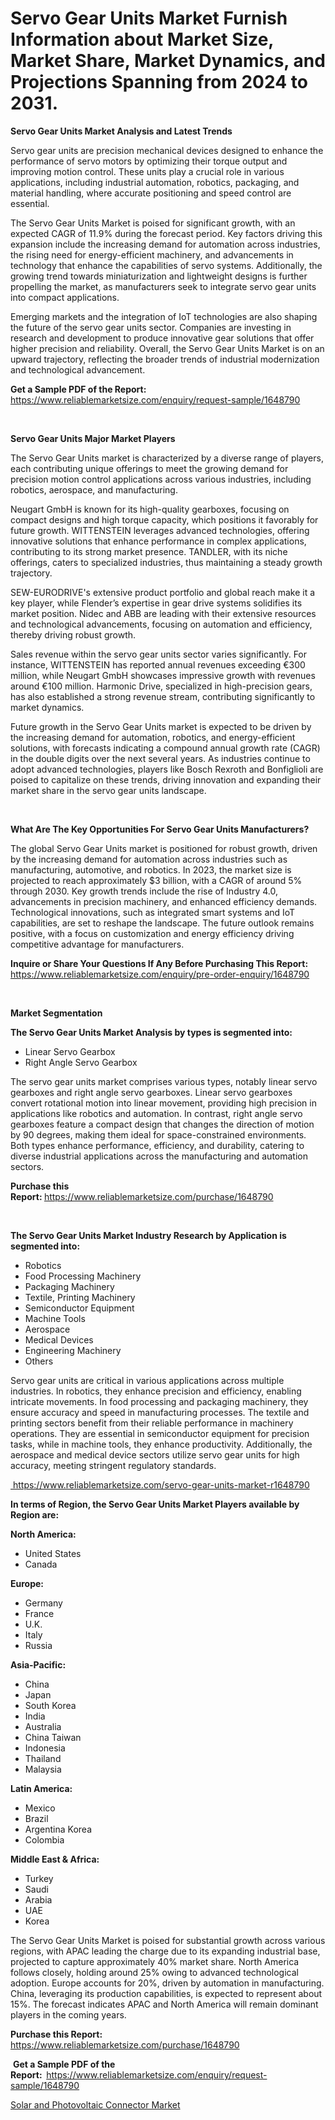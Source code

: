 <p><h1>Servo Gear Units Market Furnish Information about Market Size, Market Share, Market Dynamics, and Projections Spanning from 2024 to 2031.</h1></p><p><strong>Servo Gear Units Market Analysis and Latest Trends</strong></p>
<p><p>Servo gear units are precision mechanical devices designed to enhance the performance of servo motors by optimizing their torque output and improving motion control. These units play a crucial role in various applications, including industrial automation, robotics, packaging, and material handling, where accurate positioning and speed control are essential.</p><p>The Servo Gear Units Market is poised for significant growth, with an expected CAGR of 11.9% during the forecast period. Key factors driving this expansion include the increasing demand for automation across industries, the rising need for energy-efficient machinery, and advancements in technology that enhance the capabilities of servo systems. Additionally, the growing trend towards miniaturization and lightweight designs is further propelling the market, as manufacturers seek to integrate servo gear units into compact applications.</p><p>Emerging markets and the integration of IoT technologies are also shaping the future of the servo gear units sector. Companies are investing in research and development to produce innovative gear solutions that offer higher precision and reliability. Overall, the Servo Gear Units Market is on an upward trajectory, reflecting the broader trends of industrial modernization and technological advancement.</p></p>
<p><strong>Get a Sample PDF of the Report:&nbsp;</strong> <a href="https://www.reliablemarketsize.com/enquiry/request-sample/1648790?utm_campaign=1901&utm_medium=2&utm_source=Github&utm_content=ia&utm_term=29122024&utm_id=servo-gear-units">https://www.reliablemarketsize.com/enquiry/request-sample/1648790</a></p>
<p>&nbsp;</p>
<p><strong>Servo Gear Units Major Market Players</strong></p>
<p><p>The Servo Gear Units market is characterized by a diverse range of players, each contributing unique offerings to meet the growing demand for precision motion control applications across various industries, including robotics, aerospace, and manufacturing.</p><p>Neugart GmbH is known for its high-quality gearboxes, focusing on compact designs and high torque capacity, which positions it favorably for future growth. WITTENSTEIN leverages advanced technologies, offering innovative solutions that enhance performance in complex applications, contributing to its strong market presence. TANDLER, with its niche offerings, caters to specialized industries, thus maintaining a steady growth trajectory.</p><p>SEW-EURODRIVE's extensive product portfolio and global reach make it a key player, while Flender’s expertise in gear drive systems solidifies its market position. Nidec and ABB are leading with their extensive resources and technological advancements, focusing on automation and efficiency, thereby driving robust growth.</p><p>Sales revenue within the servo gear units sector varies significantly. For instance, WITTENSTEIN has reported annual revenues exceeding €300 million, while Neugart GmbH showcases impressive growth with revenues around €100 million. Harmonic Drive, specialized in high-precision gears, has also established a strong revenue stream, contributing significantly to market dynamics.</p><p>Future growth in the Servo Gear Units market is expected to be driven by the increasing demand for automation, robotics, and energy-efficient solutions, with forecasts indicating a compound annual growth rate (CAGR) in the double digits over the next several years. As industries continue to adopt advanced technologies, players like Bosch Rexroth and Bonfiglioli are poised to capitalize on these trends, driving innovation and expanding their market share in the servo gear units landscape.</p></p>
<p>&nbsp;</p>
<p><strong>What Are The Key Opportunities For Servo Gear Units Manufacturers?</strong></p>
<p><p>The global Servo Gear Units market is positioned for robust growth, driven by the increasing demand for automation across industries such as manufacturing, automotive, and robotics. In 2023, the market size is projected to reach approximately $3 billion, with a CAGR of around 5% through 2030. Key growth trends include the rise of Industry 4.0, advancements in precision machinery, and enhanced efficiency demands. Technological innovations, such as integrated smart systems and IoT capabilities, are set to reshape the landscape. The future outlook remains positive, with a focus on customization and energy efficiency driving competitive advantage for manufacturers.</p></p>
<p><strong>Inquire or Share Your Questions If Any Before Purchasing This Report:</strong> <a href="https://www.reliablemarketsize.com/enquiry/pre-order-enquiry/1648790?utm_campaign=1901&utm_medium=2&utm_source=Github&utm_content=ia&utm_term=29122024&utm_id=servo-gear-units">https://www.reliablemarketsize.com/enquiry/pre-order-enquiry/1648790</a></p>
<p>&nbsp;</p>
<p><strong>Market Segmentation</strong></p>
<p><strong>The Servo Gear Units Market Analysis by types is segmented into:</strong></p>
<p><ul><li>Linear Servo Gearbox</li><li>Right Angle Servo Gearbox</li></ul></p>
<p><p>The servo gear units market comprises various types, notably linear servo gearboxes and right angle servo gearboxes. Linear servo gearboxes convert rotational motion into linear movement, providing high precision in applications like robotics and automation. In contrast, right angle servo gearboxes feature a compact design that changes the direction of motion by 90 degrees, making them ideal for space-constrained environments. Both types enhance performance, efficiency, and durability, catering to diverse industrial applications across the manufacturing and automation sectors.</p></p>
<p><strong>Purchase this Report:&nbsp;</strong><a href="https://www.reliablemarketsize.com/purchase/1648790?utm_campaign=1901&utm_medium=2&utm_source=Github&utm_content=ia&utm_term=29122024&utm_id=servo-gear-units">https://www.reliablemarketsize.com/purchase/1648790</a></p>
<p>&nbsp;</p>
<p><strong>The Servo Gear Units Market Industry Research by Application is segmented into:</strong></p>
<p><ul><li>Robotics</li><li>Food Processing Machinery</li><li>Packaging Machinery</li><li>Textile, Printing Machinery</li><li>Semiconductor Equipment</li><li>Machine Tools</li><li>Aerospace</li><li>Medical Devices</li><li>Engineering Machinery</li><li>Others</li></ul></p>
<p><p>Servo gear units are critical in various applications across multiple industries. In robotics, they enhance precision and efficiency, enabling intricate movements. In food processing and packaging machinery, they ensure accuracy and speed in manufacturing processes. The textile and printing sectors benefit from their reliable performance in machinery operations. They are essential in semiconductor equipment for precision tasks, while in machine tools, they enhance productivity. Additionally, the aerospace and medical device sectors utilize servo gear units for high accuracy, meeting stringent regulatory standards.</p></p>
<p><a href="https://www.reliablemarketsize.com/servo-gear-units-market-r1648790?utm_campaign=1901&utm_medium=2&utm_source=Github&utm_content=ia&utm_term=29122024&utm_id=servo-gear-units">&nbsp;https://www.reliablemarketsize.com/servo-gear-units-market-r1648790</a></p>
<p><strong>In terms of Region, the Servo Gear Units Market Players available by Region are:</strong></p>
<p>
    <p> <strong> North America: </strong>
        <ul>
            <li>United States</li>
            <li>Canada</li>
        </ul>
        </p> 
    <p> <strong> Europe: </strong>
        <ul>
            <li>Germany</li>
            <li>France</li>
            <li>U.K.</li>
            <li>Italy</li>
            <li>Russia</li>
        </ul>
        </p> 
    <p> <strong> Asia-Pacific: </strong>
        <ul>
            <li>China</li>
            <li>Japan</li>
            <li>South Korea</li>
            <li>India</li>
            <li>Australia</li>
            <li>China Taiwan</li>
            <li>Indonesia</li>
            <li>Thailand</li>
            <li>Malaysia</li>
        </ul>
        </p> 
    <p> <strong> Latin America: </strong>
        <ul>
            <li>Mexico</li>
            <li>Brazil</li>
            <li>Argentina Korea</li>
            <li>Colombia</li>
        </ul>
        </p> 
    <p> <strong> Middle East & Africa: </strong>
        <ul>
            <li>Turkey</li>
            <li>Saudi</li>
            <li>Arabia</li>
            <li>UAE</li>
            <li>Korea</li>
        </ul>
    </p>
    </p>
<p><p>The Servo Gear Units Market is poised for substantial growth across various regions, with APAC leading the charge due to its expanding industrial base, projected to capture approximately 40% market share. North America follows closely, holding around 25% owing to advanced technological adoption. Europe accounts for 20%, driven by automation in manufacturing. China, leveraging its production capabilities, is expected to represent about 15%. The forecast indicates APAC and North America will remain dominant players in the coming years.</p></p>
<p><strong>Purchase this Report: </strong><a href="https://www.reliablemarketsize.com/purchase/1648790?utm_campaign=1901&utm_medium=2&utm_source=Github&utm_content=ia&utm_term=29122024&utm_id=servo-gear-units">https://www.reliablemarketsize.com/purchase/1648790</a></p>
<p>&nbsp;<strong>Get a Sample PDF of the Report:&nbsp;&nbsp;</strong><a href="https://www.reliablemarketsize.com/enquiry/request-sample/1648790?utm_campaign=1901&utm_medium=2&utm_source=Github&utm_content=ia&utm_term=29122024&utm_id=servo-gear-units">https://www.reliablemarketsize.com/enquiry/request-sample/1648790</a></p>
<p><strong></strong></p>
<p><p><a href="https://github.com/AKSHATREPORTPRIME/Market-Research-Report-List-6/blob/main/solar-and-photovoltaic-connector-market.md?utm_campaign=1901&utm_medium=2&utm_source=Github&utm_content=ia&utm_term=29122024&utm_id=servo-gear-units">Solar and Photovoltaic Connector Market</a></p></p>